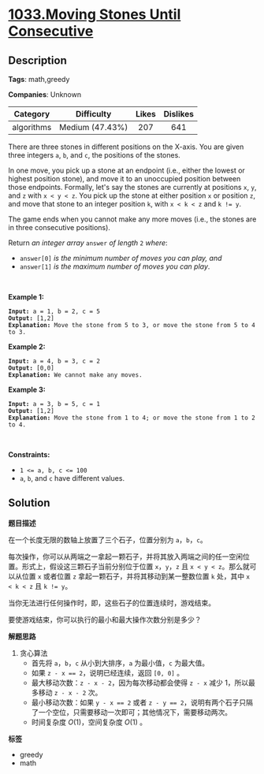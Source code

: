 # [1033.Moving Stones Until Consecutive](https://leetcode.com/problems/moving-stones-until-consecutive/description/)

## Description

**Tags**: math,greedy

**Companies**: Unknown

|  Category  |   Difficulty    | Likes | Dislikes |
| :--------: | :-------------: | :---: | :------: |
| algorithms | Medium (47.43%) |  207  |   641    |

<p>There are three stones in different positions on the X-axis. You are given three integers <code>a</code>, <code>b</code>, and <code>c</code>, the positions of the stones.</p>
<p>In one move, you pick up a stone at an endpoint (i.e., either the lowest or highest position stone), and move it to an unoccupied position between those endpoints. Formally, let&#39;s say the stones are currently at positions <code>x</code>, <code>y</code>, and <code>z</code> with <code>x &lt; y &lt; z</code>. You pick up the stone at either position <code>x</code> or position <code>z</code>, and move that stone to an integer position <code>k</code>, with <code>x &lt; k &lt; z</code> and <code>k != y</code>.</p>
<p>The game ends when you cannot make any more moves (i.e., the stones are in three consecutive positions).</p>
<p>Return <em>an integer array </em><code>answer</code><em> of length </em><code>2</code><em> where</em>:</p>
<ul>
  <li><code>answer[0]</code> <em>is the minimum number of moves you can play, and</em></li>
  <li><code>answer[1]</code> <em>is the maximum number of moves you can play</em>.</li>
</ul>
<p>&nbsp;</p>
<p><strong class="example">Example 1:</strong></p>
<pre><code><strong>Input:</strong> a = 1, b = 2, c = 5
<strong>Output:</strong> [1,2]
<strong>Explanation:</strong> Move the stone from 5 to 3, or move the stone from 5 to 4 to 3.</code></pre>
<p><strong class="example">Example 2:</strong></p>
<pre><code><strong>Input:</strong> a = 4, b = 3, c = 2
<strong>Output:</strong> [0,0]
<strong>Explanation:</strong> We cannot make any moves.</code></pre>
<p><strong class="example">Example 3:</strong></p>
<pre><code><strong>Input:</strong> a = 3, b = 5, c = 1
<strong>Output:</strong> [1,2]
<strong>Explanation:</strong> Move the stone from 1 to 4; or move the stone from 1 to 2 to 4.</code></pre>
<p>&nbsp;</p>
<p><strong>Constraints:</strong></p>
<ul>
  <li><code>1 &lt;= a, b, c &lt;= 100</code></li>
  <li><code>a</code>, <code>b</code>, and <code>c</code> have different values.</li>
</ul>

## Solution

**题目描述**

在一个长度无限的数轴上放置了三个石子，位置分别为 `a`，`b`，`c`。

每次操作，你可以从两端之一拿起一颗石子，并将其放入两端之间的任一空闲位置。形式上，假设这三颗石子当前分别位于位置 `x`，`y`，`z` 且 `x < y < z`。那么就可以从位置 `x` 或者位置 `z` 拿起一颗石子，并将其移动到某一整数位置 `k` 处，其中 `x < k < z` 且 `k != y`。

当你无法进行任何操作时，即，这些石子的位置连续时，游戏结束。

要使游戏结束，你可以执行的最小和最大操作次数分别是多少？

**解题思路**

1. 贪心算法
   - 首先将 `a`，`b`，`c` 从小到大排序，`a` 为最小值，`c` 为最大值。
   - 如果 `z - x == 2`，说明已经连续，返回 `[0, 0]` 。
   - 最大移动次数：`z - x - 2`，因为每次移动都会使得 `z - x` 减少 1，所以最多移动 `z - x - 2` 次。
   - 最小移动次数：如果 `y - x == 2` 或者 `z - y == 2`，说明有两个石子只隔了一个空位，只需要移动一次即可；其他情况下，需要移动两次。
   - 时间复杂度 $O(1)$，空间复杂度 $O(1)$ 。

**标签**

- greedy
- math
